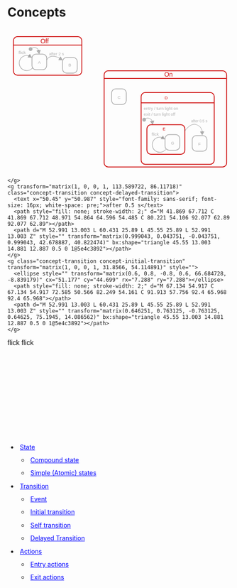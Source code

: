 # Concepts

<style>
svg {
}
body>ul {
  margin-top: 15em;
}
ul>li {
}
ul>li>span {
  display: block;
  color: blue;
  text-decoration: underline;
  cursor: pointer;
  line-height: 1.5em;
  padding: 0.3em;
}
ellipse {
  fill: rgba(0,0,0,0.3);
}
text {
    fill: rgba(0,0,0,0.3);
    font-family: sans-serif;
    white-space: pre;
  }
  text.concept-entry,
  text.concept-exit,
  text.concept-action {
    font-size: 16px;
  }
  g.concept-delayed-event text,
  text.concept-event {
    font-size: 16px;
  }
  path {
    stroke: rgba(0,0,0,0.3);
  }
g.concept-transition>path {
      fill: rgba(0,0,0,0.3);
}
  g.concept-state>text {
    font-size: 24px;
    stroke-width: 3px; 
    white-space: pre;
  }
  g.concept-state>text.concept-action {
    font-size: 16px;
  }
  g.concept-state>path {
    stroke-width: 3;
  }

  g.concept-state>rect {
    fill: none;
    stroke: rgba(0,0,0,0.3);
    stroke-width: 3;
  }

  svg.concept-initial-transition g.concept-initial-transition>path,
  svg.concept-self-transition g.concept-self-transition>path,
  svg.concept-delayed-transition g.concept-delayed-transition>path,
  svg.concept-transition g.concept-transition>path,
  svg.concept-simple-state g.concept-simple-state>rect,
  svg.concept-simple-state g.concept-simple-state>path,
  svg.concept-compound-state g.concept-compound-state>rect,
  svg.concept-compound-state g.concept-compound-state>path,
  svg.concept-state g.concept-state>rect,
  svg.concept-state g.concept-state>path {
    stroke: #C00;
  }

  svg.concept-initial-transition g.concept-initial-transition>ellipse,
  svg.concept-initial-transition g.concept-initial-transition>path,
  svg.concept-self-transition g.concept-self-transition>path,
  svg.concept-self-transition g.concept-self-transition>text,
  svg.concept-transition g.concept-transition>path,
  svg.concept-transition g.concept-transition>ellipse,
  svg.concept-delayed-transition g.concept-delayed-transition>path,
  svg.concept-delayed-transition g.concept-delayed-transition>text,
  svg.concept-action text.concept-action,
  svg.concept-entry text.concept-entry,
  svg.concept-exit text.concept-exit,
  svg.concept-event text.concept-event,
  svg.concept-simple-state g.concept-simple-state>text,
  svg.concept-compound-state g.concept-compound-state>text,
  svg.concept-state g.concept-state>text {
    fill: #C00;
  }
  </style>

<script>
var highligted = null
function highlight(what) {
  svg = document.getElementById("svg");
  if (svg.classList.contains(what)) {
    svg.classList = "";
  }
  else {
    svg.classList = what;
  }
}
</script>


<svg id="svg" viewBox="-111 -43 858 549" width="858" height="549" xmlns="http://www.w3.org/2000/svg" xmlns:bx="https://boxy-svg.com" class="concept-compound-state">
  <g transform="matrix(1, 0, 0, 1, 0, 0)">
    <g class="concept-state concept-compound-state">
      <rect x="-88.152" y="-10.866" width="262.559" height="148.015" class="state" rx="15.659" ry="15.659"></rect>
      <path class="state" d="M -87.235 21.511 L 173.872 21.511"></path>
      <text x="15.955" y="14.711" class="state">Off</text>
    </g>
    <g id="state-A" class="concept-state concept-simple-state" transform="matrix(1, 0, 0, 1, -2, 10)">
      <rect x="-14.856" y="46.198" width="56.462" height="59.889" class="state" rx="15.659" ry="15.659"></rect>
      <text x="8.117" y="83.687" style="font-family: sans-serif; font-size: 16px; white-space: pre;">A</text>
    </g>
    <g id="state-B" class="concept-state concept-simple-state" transform="matrix(1, 0, 0, 1, -2, 10)">
      <rect x="102.478" y="59.132" width="56.462" height="59.889" class="state" rx="15.659" ry="15.659"></rect>
      <text x="125.183" y="93.983" style="font-family: sans-serif; font-size: 16px; white-space: pre;">B</text>
    </g>
    <g id="transition-A-A-flick" class="concept-transition concept-self-transition" transform="matrix(1, 0, 0, 1, -2, 10)">
      <path d="M 52.991 13.003 L 60.431 25.89 L 45.55 25.89 L 52.991 13.003 Z" style="" transform="matrix(0.999043, 0.043751, -0.043751, 0.999043, -75.254522, 30.734625)" bx:shape="triangle 45.55 13.003 14.881 12.887 0.5 0 1@5e4c3892"></path>
      <text class="concept-event" x="-66.43" y="46.318" style="font-family: sans-serif; font-size: 16px; white-space: pre;">flick</text>
      <path d="M 461.164 554.224 A 63.697 63.697 0 1 1 383.028 484.088 L 383.263 485.06 A 62.697 62.697 0 1 0 460.172 554.095 Z" style="fill: none; stroke-width: 4.35656;" transform="matrix(0.382873, 0.253299, -0.253299, 0.382873, -48.968494, -229.270981)" bx:shape="pie 398 546 62.697 63.697 97.418 346.405 1@eb644306"></path>
    </g>
    <g id="transition-A-B-timeout" class="concept-transition concept-delayed-transition" transform="matrix(1, 0, 0, 1, -2, 10)">
      <text x="50.45" y="50.987" style="font-family: sans-serif; font-size: 16px; white-space: pre;">after 2 s</text>
      <path style="fill: none; stroke-width: 2;" d="M 41.869 67.712 C 41.869 67.712 48.971 54.864 64.596 54.485 C 80.221 54.106 92.077 62.89 92.077 62.89"></path>
      <path d="M 52.991 13.003 L 60.431 25.89 L 45.55 25.89 L 52.991 13.003 Z" style="" transform="matrix(0.999043, 0.043751, -0.043751, 0.999043, 42.678887, 40.822474)" bx:shape="triangle 45.55 13.003 14.881 12.887 0.5 0 1@5e4c3892"></path>
    </g>
    <g class="concept-transition concept-initial-transition" transform="matrix(1, 0, 0, 1, -83.733116, -22.002293)">
      <ellipse style="" transform="matrix(0.6, 0.8, -0.8, 0.6, 66.684728, -8.839179)" cx="51.177" cy="44.699" rx="7.288" ry="7.288"></ellipse>
      <path style="fill: none; stroke-width: 2;" d="M 67.134 54.917 C 67.134 54.917 72.585 50.566 82.249 54.161 C 91.913 57.756 92.4 65.968 92.4 65.968"></path>
      <path d="M 52.991 13.003 L 60.431 25.89 L 45.55 25.89 L 52.991 13.003 Z" style="" transform="matrix(0.646251, 0.763125, -0.763125, 0.64625, 75.1945, 14.086562)" bx:shape="triangle 45.55 13.003 14.881 12.887 0.5 0 1@5e4c3892"></path>
    </g>
  </g>
  <g transform="matrix(1, 0, 0, 1, 189.96713256835935, 57.20753860473633)" class="concept-state concept-compound-state">
    <rect x="70.115" y="63.175" width="470.373" height="368.829" class="state" rx="15.659" ry="15.659"></rect>
    <path style="stroke-width: 3;" d="M 69.114 92.333 L 538.599 92.333"></path>
    <text x="301.192" y="85.533" style="font-size: 24px; stroke-width: 3px; white-space: pre;">On</text>
    <g transform="matrix(1, 0, 0, 1, 113.589722, 86.11718)" style="" class="concept-state concept-simple-state">
      <rect x="-14.856" y="46.198" width="56.462" height="59.889" class="state" rx="15.659" ry="15.659"></rect>
      <text x="8.117" y="83.687" style="font-family: sans-serif; font-size: 16px; white-space: pre;">C</text>
    </g>
    <g transform="matrix(1, 0, 0, 1, 212.147041, 87.333473)" class="concept-state concept-compound-state">
      <rect x="0" y="59.132" width="280.677" height="275.145" class="state" rx="15.659" ry="15.659"></rect>
      <text x="90.183" y="84.983" style="font-family: sans-serif; font-size: 16px; white-space: pre;">D</text>
      <path style="stroke-width: 3;" d="M 1 98.587 L 281.579 98.587"></path>
      <g class="concept-action" transform="matrix(1, 0, 0, 1, 10, 55)">
        <text class="concept-action concept-entry" x="0" y="282.095" transform="matrix(1, 0, 0, 1, 0, -211.823074)">entry / turn light on</text>
        <text class="concept-action concept-exit" x="0" y="304.213" transform="matrix(1, 0, 0, 1, 0, -211.823074)">exit / turn light off</text>
      </g>
      <g class="concept-transition concept-initial-transition" transform="matrix(1, 0, 0, 1, -50, 104.368713)" style="">
        <ellipse style="" transform="matrix(0.6, 0.8, -0.8, 0.6, 66.684728, -8.839179)" cx="51.177" cy="44.699" rx="7.288" ry="7.288"></ellipse>
        <path style="fill: none; stroke-width: 2;" d="M 67.134 54.917 C 67.134 54.917 72.585 50.566 82.249 54.161 C 91.913 57.756 92.4 65.968 92.4 65.968"></path>
        <path d="M 52.991 13.003 L 60.431 25.89 L 45.55 25.89 L 52.991 13.003 Z" style="" transform="matrix(0.646251, 0.763125, -0.763125, 0.64625, 75.1945, 14.086562)" bx:shape="triangle 45.55 13.003 14.881 12.887 0.5 0 1@5e4c3892"></path>
      </g><g transform="matrix(1, 0, 0, 1, 37.043976, 136.335999)" class="concept-state concept-compound-state">
        <rect x="-14.856" y="46.198" width="145.796" height="113.514" class="state" rx="15.659" ry="15.659"></rect>
        <text x="45.795" y="68.201" style="font-family: sans-serif; font-size: 16px; white-space: pre;">E</text>
        <g transform="matrix(1, 0, 0, 1, 69.648926, 38.037197)" class="concept-state concept-simple-state">
          <rect x="-14.856" y="46.198" width="56.462" height="59.889" class="state" rx="15.659" ry="15.659"></rect>
          <text x="8.117" y="83.687" style="font-family: sans-serif; font-size: 16px; stroke-width: 2.51788px; white-space: pre;">G</text>
        </g>
        <g class="concept-transition concept-self-transition" transform="matrix(1, 0, 0, 1, 69.612343, 42.377678)">
          <path d="M 52.991 13.003 L 60.431 25.89 L 45.55 25.89 L 52.991 13.003 Z" style="" transform="matrix(0.999043, 0.043751, -0.043751, 0.999043, -75.254522, 30.734625)" bx:shape="triangle 45.55 13.003 14.881 12.887 0.5 0 1@5e4c3892"></path>
          <text class="concept-event" x="-66.43" y="46.318">flick</text>
          <path d="M 461.164 554.224 A 63.697 63.697 0 1 1 383.028 484.088 L 383.263 485.06 A 62.697 62.697 0 1 0 460.172 554.095 Z" style="fill: none; stroke-width: 4.35656;" transform="matrix(0.382873, 0.253299, -0.253299, 0.382873, -48.968494, -229.270981)" bx:shape="pie 398 546 62.697 63.697 97.418 346.405 1@eb644306"></path>
        </g>
      </g><g transform="matrix(1, 0, 0, 1, 210.942169, 177.960098)" class="concept-state concept-simple-state">
        <rect x="-14.856" y="46.198" width="56.462" height="59.889" class="state" rx="15.659" ry="15.659"></rect>
        <text x="8.117" y="83.687" style="font-family: sans-serif; font-size: 16px; stroke-width: 2.51788px; white-space: pre;">F</text>
      </g>
      <g transform="matrix(1, 0, 0, 1, 95.622757, 167.841202)" class="concept-transition concept-delayed-transition">
        <text x="96.45" y="6" style="">after 0.5 s</text>
        <path style="fill: none; stroke-width: 2;" d="M 71.687 39.154 C 71.687 39.154 92.319 7.004 115.539 14.037 C 138.759 21.07 139.277 42.529 139.277 42.529"></path>
        <path d="M 52.991 13.003 L 60.431 25.89 L 45.55 25.89 L 52.991 13.003 Z" style="" transform="matrix(-0.999584, 0.02884, -0.028843, -0.999584, 192.297647, 65.478925)" bx:shape="triangle 45.55 13.003 14.881 12.887 0.5 0 1@5e4c3892"></path>
      </g>
      
      
    </g>
    <g transform="matrix(1, 0, 0, 1, 113.589722, 86.11718)" class="concept-transition concept-delayed-transition">
      <text x="50.45" y="50.987" style="font-family: sans-serif; font-size: 16px; white-space: pre;">after 0.5 s</text>
      <path style="fill: none; stroke-width: 2;" d="M 41.869 67.712 C 41.869 67.712 48.971 54.864 64.596 54.485 C 80.221 54.106 92.077 62.89 92.077 62.89"></path>
      <path d="M 52.991 13.003 L 60.431 25.89 L 45.55 25.89 L 52.991 13.003 Z" style="" transform="matrix(0.999043, 0.043751, -0.043751, 0.999043, 42.678887, 40.822474)" bx:shape="triangle 45.55 13.003 14.881 12.887 0.5 0 1@5e4c3892"></path>
    </g>
    <g class="concept-transition concept-initial-transition" transform="matrix(1, 0, 0, 1, 31.8566, 54.114891)" style="">
      <ellipse style="" transform="matrix(0.6, 0.8, -0.8, 0.6, 66.684728, -8.839179)" cx="51.177" cy="44.699" rx="7.288" ry="7.288"></ellipse>
      <path style="fill: none; stroke-width: 2;" d="M 67.134 54.917 C 67.134 54.917 72.585 50.566 82.249 54.161 C 91.913 57.756 92.4 65.968 92.4 65.968"></path>
      <path d="M 52.991 13.003 L 60.431 25.89 L 45.55 25.89 L 52.991 13.003 Z" style="" transform="matrix(0.646251, 0.763125, -0.763125, 0.64625, 75.1945, 14.086562)" bx:shape="triangle 45.55 13.003 14.881 12.887 0.5 0 1@5e4c3892"></path>
    </g>
  </g>
  <g class="concept-transition" transform="matrix(1, 0, 0, 1, 0, -7.105427357601002e-15)">
    <path style="fill: none; stroke-width: 2; stroke-linejoin: round; stroke-linecap: round;" d="M 150.132 181.757 C 150.132 181.757 182.523 143.191 217.793 165.592 C 253.063 187.993 260.885 202.868 260.885 202.868" transform="matrix(-0.97679, -0.2142, 0.2142, -0.97679, 367.534245, 401.290093)"></path>
    <text class="concept-event" x="161.796" y="201.503" style="font-family: sans-serif; font-size: 16px; white-space: pre;">flick</text>
    <path d="M 52.991 13.003 L 60.431 25.89 L 45.55 25.89 L 52.991 13.003 Z" style="" transform="matrix(-0.663706, -0.747994, 0.747995, -0.663706, 175.069181, 200.382307)" bx:shape="triangle 45.55 13.003 14.881 12.887 0.5 0 1@5e4c3892"></path>
  </g>
  <g class="concept-transition" transform="matrix(1, 0, 0, 1, 0, -7.105427357601002e-15)">
    <path style="fill: none; stroke-width: 2; stroke-linejoin: round; stroke-linecap: round;" d="M 174.949 99.415 C 174.949 99.415 229.086 60.204 255.198 80.721 C 281.31 101.238 278.268 111.287 278.268 111.287"></path>
    <path d="M 52.991 13.003 L 60.431 25.89 L 45.55 25.89 L 52.991 13.003 Z" style="" transform="matrix(0.65779, 0.753202, -0.7532, 0.657792, 259.547486, 56.194117)" bx:shape="triangle 45.55 13.003 14.881 12.887 0.5 0 1@5e4c3892"></path>
    <text class="concept-event" x="224.003" y="70.158" style="font-family: sans-serif; font-size: 16px; white-space: pre;">flick</text>
  </g>
  <g class="concept-transition concept-initial-transition" transform="matrix(1, 0, 0, 1, -160.04922485351562, -89.05534362792969)">
    <ellipse style="" transform="matrix(0.6, 0.8, -0.8, 0.6, 66.684728, -8.839179)" cx="51.177" cy="44.699" rx="7.288" ry="7.288"></ellipse>
    <path style=" fill: none; stroke-width: 2;" d="M 67.134 54.917 C 67.134 54.917 72.585 50.566 82.249 54.161 C 91.913 57.756 92.4 65.968 92.4 65.968"></path>
    <path d="M 52.991 13.003 L 60.431 25.89 L 45.55 25.89 L 52.991 13.003 Z" style="" transform="matrix(0.646251, 0.763125, -0.763125, 0.64625, 75.1945, 14.086562)" bx:shape="triangle 45.55 13.003 14.881 12.887 0.5 0 1@5e4c3892"></path>
  </g>
</svg>

<!-- TODO render as horizontal menu -->
<ul>
<li><span onclick="highlight('concept-state')">State</span>
<ul>
<li><span onclick="highlight('concept-compound-state')">Compound state</span></li>
<li><span onclick="highlight('concept-simple-state')">Simple (Atomic) states</span></li>
</ul>
</li>
<li><span onclick="highlight('concept-transition')"> Transition</span>
<ul>
<li><span onclick="highlight('concept-event')"> Event</span></li>
<li><span onclick="highlight('concept-initial-transition')"> Initial transition</span></li>
<li><span onclick="highlight('concept-self-transition')"> Self transition</span></li>
<li><span onclick="highlight('concept-delayed-transition')">Delayed Transition</span></li>
</ul>
</li>
<li><span onclick="highlight('concept-action')">Actions</span>
<ul>
<li><span onclick="highlight('concept-entry')">Entry actions</span></li>
<li><span onclick="highlight('concept-exit')">Exit actions</span></li>
</ul>
</li>
</ul>
